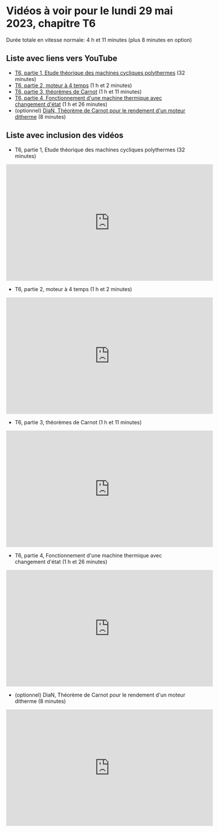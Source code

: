
# Vidéos à voir pour le lundi 29 mai 2023, chapitre T6

Durée totale en vitesse normale: 4 h et 11 minutes (plus 8 minutes en option)

## Liste avec liens vers YouTube

*  [T6, partie 1, Etude théorique des machines cycliques polythermes](https://youtu.be/AW45t8r4v8o) (32 minutes)
*  [T6, partie 2, moteur à 4 temps](https://youtu.be/GKCBZ-bj2MA) (1 h et 2 minutes)
*  [T6, partie 3, théorèmes de Carnot](https://youtu.be/q65BnaKZA70) (1 h et 11 minutes)
*  [T6, partie 4, Fonctionnement d'une machine thermique avec changement d'état](https://youtu.be/h7GFW6vlEFY) (1 h et 26 minutes)
* (optionnel) [DiaN, Théorème de Carnot pour le rendement d'un moteur ditherme](https://youtu.be/LIFbSJejA2Q) (8 minutes)

## Liste avec inclusion des vidéos

*  T6, partie 1, Etude théorique des machines cycliques polythermes (32 minutes)

 <div style="text-align:center">
<iframe width="560" height="315" src="https://www.youtube.com/embed/AW45t8r4v8o" title="YouTube video player" frameborder="0" allow="accelerometer; autoplay; clipboard-write; encrypted-media; gyroscope; picture-in-picture" allowfullscreen></iframe>
</div>
 

*  T6, partie 2, moteur à 4 temps (1 h et 2 minutes)

 <div style="text-align:center">
<iframe width="560" height="315" src="https://www.youtube.com/embed/GKCBZ-bj2MA" title="YouTube video player" frameborder="0" allow="accelerometer; autoplay; clipboard-write; encrypted-media; gyroscope; picture-in-picture" allowfullscreen></iframe>
</div>
 

*  T6, partie 3, théorèmes de Carnot (1 h et 11 minutes)

 <div style="text-align:center">
<iframe width="560" height="315" src="https://www.youtube.com/embed/q65BnaKZA70" title="YouTube video player" frameborder="0" allow="accelerometer; autoplay; clipboard-write; encrypted-media; gyroscope; picture-in-picture" allowfullscreen></iframe>
</div>
 

*  T6, partie 4, Fonctionnement d'une machine thermique avec changement d'état (1 h et 26 minutes)

 <div style="text-align:center">
<iframe width="560" height="315" src="https://www.youtube.com/embed/h7GFW6vlEFY" title="YouTube video player" frameborder="0" allow="accelerometer; autoplay; clipboard-write; encrypted-media; gyroscope; picture-in-picture" allowfullscreen></iframe>
</div>
 

* (optionnel) DiaN, Théorème de Carnot pour le rendement d'un moteur ditherme (8 minutes)

 <div style="text-align:center">
<iframe width="560" height="315" src="https://www.youtube.com/embed/LIFbSJejA2Q" title="YouTube video player" frameborder="0" allow="accelerometer; autoplay; clipboard-write; encrypted-media; gyroscope; picture-in-picture" allowfullscreen></iframe>
</div>
 

